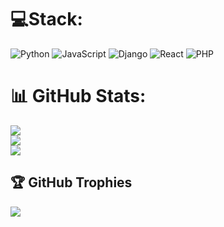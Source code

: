 
# 💻Stack:
![Python](https://img.shields.io/badge/python-3670A0?style=plastic&logo=python&logoColor=ffdd54) ![JavaScript](https://img.shields.io/badge/javascript-%23323330.svg?style=plastic&logo=javascript&logoColor=%23F7DF1E) ![Django](https://img.shields.io/badge/django-%23092E20.svg?style=plastic&logo=django&logoColor=white) ![React](https://img.shields.io/badge/react-%2320232a.svg?style=plastic&logo=react&logoColor=%2361DAFB) ![PHP](https://img.shields.io/badge/php-3670A0?style=plastic&logo=php&logoColor=ffdd54)
# 📊 GitHub Stats:
![](https://github-readme-stats.vercel.app/api?username=GacheruJr&theme=dark&hide_border=false&include_all_commits=false&count_private=false)<br/>
![](https://github-readme-streak-stats.herokuapp.com/?user=GacheruJr&theme=dark&hide_border=false)<br/>
![](https://github-readme-stats.vercel.app/api/top-langs/?username=GacheruJr&theme=dark&hide_border=false&include_all_commits=false&count_private=false&layout=compact)

## 🏆 GitHub Trophies
![](https://github-profile-trophy.vercel.app/?username=GacheruJr&theme=discord&no-frame=false&no-bg=true&margin-w=4)


